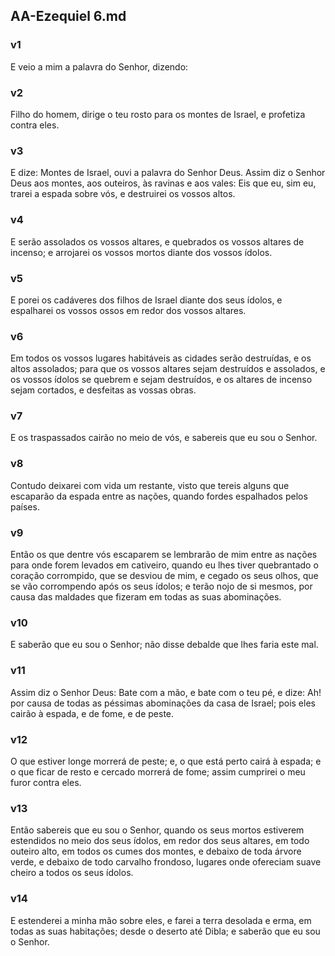 ## AA-Ezequiel 6.md
### v1
 E veio a mim a palavra do Senhor, dizendo:
### v2
 Filho do homem, dirige o teu rosto para os montes de Israel, e profetiza contra eles.
### v3
 E dize: Montes de Israel, ouvi a palavra do Senhor Deus. Assim diz o Senhor Deus aos montes, aos outeiros, às ravinas e aos vales: Eis que eu, sim eu, trarei a espada sobre vós, e destruirei os vossos altos.
### v4
 E serão assolados os vossos altares, e quebrados os vossos altares de incenso; e arrojarei os vossos mortos diante dos vossos ídolos.
### v5
 E porei os cadáveres dos filhos de Israel diante dos seus ídolos, e espalharei os vossos ossos em redor dos vossos altares.
### v6
 Em todos os vossos lugares habitáveis as cidades serão destruídas, e os altos assolados; para que os vossos altares sejam destruídos e assolados, e os vossos ídolos se quebrem e sejam destruídos, e os altares de incenso sejam cortados, e desfeitas as vossas obras.
### v7
 E os traspassados cairão no meio de vós, e sabereis que eu sou o Senhor.
### v8
 Contudo deixarei com vida um restante, visto que tereis alguns que escaparão da espada entre as nações, quando fordes espalhados pelos países.
### v9
 Então os que dentre vós escaparem se lembrarão de mim entre as nações para onde forem levados em cativeiro, quando eu lhes tiver quebrantado o coração corrompido, que se desviou de mim, e cegado os seus olhos, que se vão corrompendo após os seus ídolos; e terão nojo de si mesmos, por causa das maldades que fizeram em todas as suas abominações.
### v10
 E saberão que eu sou o Senhor; não disse debalde que lhes faria este mal.
### v11
 Assim diz o Senhor Deus: Bate com a mão, e bate com o teu pé, e dize: Ah! por causa de todas as péssimas abominações da casa de Israel; pois eles cairão à espada, e de fome, e de peste.
### v12
 O que estiver longe morrerá de peste; e, o que está perto cairá à espada; e o que ficar de resto e cercado morrerá de fome; assim cumprirei o meu furor contra eles.
### v13
 Então sabereis que eu sou o Senhor, quando os seus mortos estiverem estendidos no meio dos seus ídolos, em redor dos seus altares, em todo outeiro alto, em todos os cumes dos montes, e debaixo de toda árvore verde, e debaixo de todo carvalho frondoso, lugares onde ofereciam suave cheiro a todos os seus ídolos.
### v14
 E estenderei a minha mão sobre eles, e farei a terra desolada e erma, em todas as suas habitações; desde o deserto até Dibla; e saberão que eu sou o Senhor.
